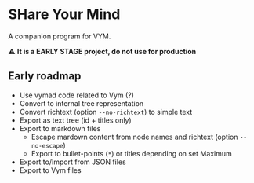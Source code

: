 # SHare Your Mind 

A companion program for VYM.

:warning: __It is a EARLY STAGE project, do not use for production__


## Early roadmap

* Use vymad code related to Vym (?)
* Convert to internal tree representation
* Convert richtext (option `--no-richtext`) to simple text
* Export as text tree (id + titles only)
* Export to markdown files
  * Escape mardown content from node names and richtext (option `--no-escape`)
  * Export to bullet-points (`*`) or titles depending on set Maximum
* Export to/Import from JSON files
* Export to Vym files

